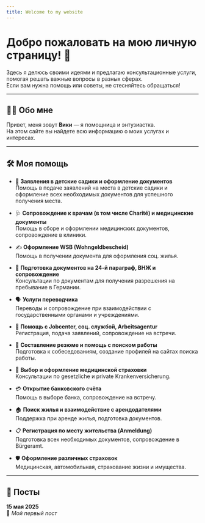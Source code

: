 ```yaml
---
title: Welcome to my website
---
```


# Добро пожаловать на мою личную страницу! 👋

Здесь я делюсь своими идеями и предлагаю консультационные услуги, помогая решать важные вопросы в разных сферах.  
Если вам нужна помощь или советы, не стесняйтесь обращаться!

---

## 👩‍💼 Обо мне

Привет, меня зовут **Вики** — я помощница и энтузиастка.  
На этом сайте вы найдете всю информацию о моих услугах и интересах.

---

## 🛠️ Моя помощь

- 📑 **Заявления в детские садики и оформление документов**  
  Помощь в подаче заявлений на места в детские садики и оформление всех необходимых документов для успешного получения места.

- 🩺 **Сопровождение к врачам (в том числе Charité) и медицинские документы**  
  Помощь в сборе и оформлении медицинских документов, сопровождение в клиники.

- ✍️ **Оформление WSB (Wohngeldbescheid)**  
  Помощь в получении документа для оформления соц. жилья.

- 📝 **Подготовка документов на 24-й параграф, ВНЖ и сопровождение**  
  Консультации по документам для получения разрешения на пребывание в Германии.

- 🗣️ **Услуги переводчика**  
  Переводы и сопровождение при взаимодействии с государственными органами и учреждениями.

- 📖 **Помощь с Jobcenter, соц. службой, Arbeitsagentur**  
  Регистрация, подача заявлений, сопровождение на встречи.

- 💼 **Составление резюме и помощь с поиском работы**  
  Подготовка к собеседованиям, создание профилей на сайтах поиска работы.

- 🏥 **Выбор и оформление медицинской страховки**  
  Консультации по gesetzliche и private Krankenversicherung.

- 💳 **Открытие банковского счёта**  
  Помощь в выборе банка, сопровождение на встречу.

- 🏠 **Поиск жилья и взаимодействие с арендодателями**  
  Поддержка при аренде жилья, подготовка документов.

- 📋 **Регистрация по месту жительства (Anmeldung)**  
  Подготовка всех необходимых документов, сопровождение в Bürgeramt.

- 🛡️ **Оформление различных страховок**  
  Медицинская, автомобильная, страхование жизни и имущества.

---

## 📝 Посты

**15 мая 2025**  
📌 _Мой первый пост_
